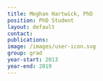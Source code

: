 ```yaml
---
title: Meghan Hartwick, PhD
position: PhD Student
layout: default
contact: 
publications: 
image: /images/user-icon.svg
group: grad
year-start: 2013
year-end: 2019
---
```

